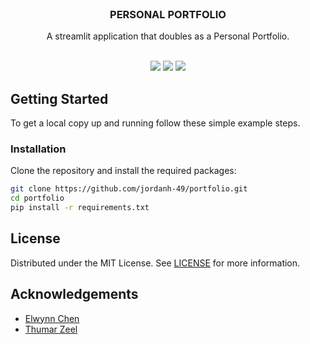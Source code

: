 <br/>
<p align="center">
  <h3 align="center">PERSONAL PORTFOLIO</h3>

  <p align="center">
    A streamlit application that doubles as a Personal Portfolio.
    <br/>
    <br/>
  </p>
</p>

<p align="center">
  <img src="https://img.shields.io/github/downloads/jordanh-49/portfolio/total">
  <img src="https://img.shields.io/github/stars/jordanh-49/portfolio?style=social">
  <img src="https://img.shields.io/github/license/jordanh-49/portfolio">
</p>

## Getting Started

To get a local copy up and running follow these simple example steps.

### Installation

Clone the repository and install the required packages:

```bash
git clone https://github.com/jordanh-49/portfolio.git
cd portfolio
pip install -r requirements.txt
```

## License

Distributed under the MIT License. See [LICENSE](https://github.com/jordanh-49/portfolio/blob/main/LICENSE.md) for more information.

## Acknowledgements
* [Elwynn Chen](https://github.com/ObservedObserver/streamlit-shadcn-ui)
* [Thumar Zeel](https://www.sportspeople.com.au/](https://github.com/zeel-04/Streamlit-Portfolio)https://github.com/zeel-04/Streamlit-Portfolio)
